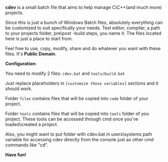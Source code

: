 **cdev** is a small batch file that aims to help manage C\C++(and much more) projects.

Since this is just a bunch of Windows Batch files, absolutely everything can be customized to suit specifically your needs.
Text editor, compiler, a path to your projects folder, pre\post -build steps, you name it. The files located here is just a place to start from.

Feel free to use, copy, modify, share and do whatever you want with these files. It's **Public Domain**.

**Configuration:**

You need to modify 2 files: `cdev.bat` and `tools/build.bat`

Just replace placeholders in `[customize those variables]` sections and it should work.

Folder `files` contains files that will be copied into `code` folder of your project.

Folder `tools` contains files that will be copied into `tools` folder of you project.
These tools can be accessed through cmd once you've loaded\created a project.

Also, you might want to put folder with cdev.bat in users\systems path variable for accessing cdev directly from the console just as other cmd commands like "cd".

**Have fun!**
